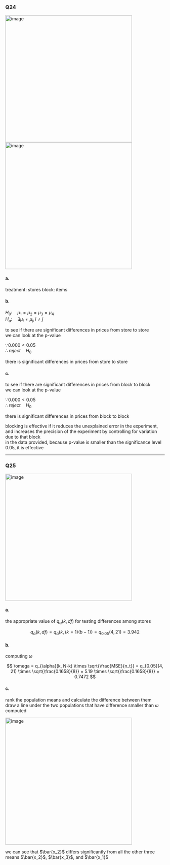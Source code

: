 ### Q24
<img width="400" alt="image" src=https://github.com/user-attachments/assets/5b409230-d154-4de5-84f9-02209f25b42e/>
<img width="400" alt="image" src=https://github.com/user-attachments/assets/59b815e1-0f2c-421c-a42c-591c754fc7ca/>


#### a.

treatment: stores
block: items

#### b.

$H_0: \quad \mu_1 = \mu_2 = \mu_3 = \mu_4$  
$H_a: \quad \exists \mu_i \neq \mu_j, i \neq j$  

to see if there are significant differences in prices from store to store  
we can look at the p-value  

$\because 0.000 < 0.05$  
$\therefore reject \quad H_0$  

there is significant differences in prices from store to store

#### c.

to see if there are significant differences in prices from block to block  
we can look at the p-value  

$\because 0.000 < 0.05$  
$\therefore reject \quad H_0$    

there is significant differences in prices from block to block  

blocking is effective if it reduces the unexplained error in the experiment, and increases the precision of the experiment by controlling for variation due to that block  
in the data provided, because p-value is smaller than the significance level 0.05, it is effective  

---

### Q25

<img width="400" alt="image" src=https://github.com/user-attachments/assets/bcd8b0eb-afb8-4e5f-901c-b8bf722864fd/>

#### a. 

the appropriate value of $q_{\alpha}(k, df)$ for testing differences among stores

$$
q_{\alpha}(k, df) = q_{\alpha}(k, (k=1)(b-1)) = q_{0.05}(4, 21) = 3.942
$$

#### b.

computing $\omega$  

$$
\omega = q_{\alpha}(k, N-k) \times \sqrt{\frac{MSE}{n_t}}
= q_{0.05}(4, 21) \times \sqrt{\frac{0.1658}{8}}
= 5.19 \times \sqrt{\frac{0.1658}{8}}
= 0.7472
$$

#### c.

rank the population means and calculate the difference between them  
draw a line under the two populations that have difference smaller than $\omega$ computed   

<img width="400" alt="image" src=https://github.com/user-attachments/assets/9c0dc306-f492-4b89-96d8-5a68cf1bb58e/>

we can see that $\bar{x_2}$ differs significantly from all the other three means $\bar{x_2}$, $\bar{x_3}$, and $\bar{x_1}$  
